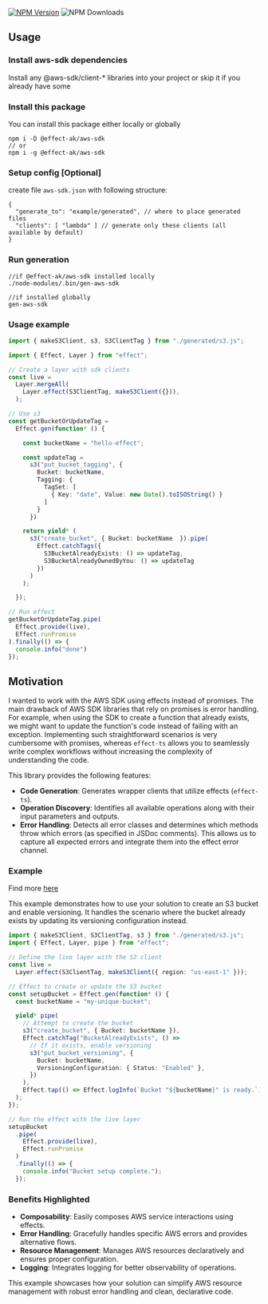 [![NPM Version](https://img.shields.io/npm/v/%40effect-ak%2Faws-sdk)](https://www.npmjs.com/package/@effect-ak/aws-sdk)
![NPM Downloads](https://img.shields.io/npm/dw/%40effect-ak%2Faws-sdk)

## Usage

### Install aws-sdk dependencies

Install any @aws-sdk/client-* libraries into your project or skip it if you already have some

### Install this package

You can install this package either locally or globally
```
npm i -D @effect-ak/aws-sdk
// or
npm i -g @effect-ak/aws-sdk
```

### Setup config [Optional]

create file `aws-sdk.json` with following structure:
```
{
  "generate_to": "example/generated", // where to place generated files
  "clients": [ "lambda" ] // generate only these clients (all available by default)
}
```

### Run generation

```
//if @effect-ak/aws-sdk installed locally
./node-modules/.bin/gen-aws-sdk

//if installed globally
gen-aws-sdk
```

### Usage example

```typescript
import { makeS3Client, s3, S3ClientTag } from "./generated/s3.js";

import { Effect, Layer } from "effect";

// Create a layer with sdk clients
const live =
  Layer.mergeAll(
    Layer.effect(S3ClientTag, makeS3Client({})),
  );

// Use s3
const getBucketOrUpdateTag =
  Effect.gen(function* () {

    const bucketName = "hello-effect";

    const updateTag = 
      s3("put_bucket_tagging", { 
        Bucket: bucketName,
        Tagging: {
          TagSet: [
            { Key: "date", Value: new Date().toISOString() }
          ]
        }
      })

    return yield* (
      s3("create_bucket", { Bucket: bucketName  }).pipe(
        Effect.catchTags({
          S3BucketAlreadyExists: () => updateTag,
          S3BucketAlreadyOwnedByYou: () => updateTag
        })
      )
    );

  });

// Run effect
getBucketOrUpdateTag.pipe(
  Effect.provide(live),
  Effect.runPromise
).finally(() => {
  console.info("done")
});

```


## Motivation

I wanted to work with the AWS SDK using effects instead of promises. The main drawback of AWS SDK libraries that rely on promises is error handling. For example, when using the SDK to create a function that already exists, we might want to update the function's code instead of failing with an exception. Implementing such straightforward scenarios is very cumbersome with promises, whereas `effect-ts` allows you to seamlessly write complex workflows without increasing the complexity of understanding the code.

This library provides the following features:

- **Code Generation**: Generates wrapper clients that utilize effects (`effect-ts`).
- **Operation Discovery**: Identifies all available operations along with their input parameters and outputs.
- **Error Handling**: Detects all error classes and determines which methods throw which errors (as specified in JSDoc comments). This allows us to capture all expected errors and integrate them into the effect error channel.

### Example

Find more [here](./example/)

This example demonstrates how to use your solution to create an S3 bucket and enable versioning. It handles the scenario where the bucket already exists by updating its versioning configuration instead.

```typescript
import { makeS3Client, S3ClientTag, s3 } from "./generated/s3.js";
import { Effect, Layer, pipe } from "effect";

// Define the live layer with the S3 client
const live =
  Layer.effect(S3ClientTag, makeS3Client({ region: "us-east-1" }));

// Effect to create or update the S3 bucket
const setupBucket = Effect.gen(function* () {
  const bucketName = "my-unique-bucket";

  yield* pipe(
    // Attempt to create the bucket
    s3("create_bucket", { Bucket: bucketName }),
    Effect.catchTag("BucketAlreadyExists", () =>
      // If it exists, enable versioning
      s3("put_bucket_versioning", {
        Bucket: bucketName,
        VersioningConfiguration: { Status: "Enabled" },
      })
    ),
    Effect.tap(() => Effect.logInfo(`Bucket "${bucketName}" is ready.`))
  );
});

// Run the effect with the live layer
setupBucket
  .pipe(
    Effect.provide(live),
    Effect.runPromise
  )
  .finally(() => {
    console.info("Bucket setup complete.");
  });
```

### Benefits Highlighted

- **Composability**: Easily composes AWS service interactions using effects.
- **Error Handling**: Gracefully handles specific AWS errors and provides alternative flows.
- **Resource Management**: Manages AWS resources declaratively and ensures proper configuration.
- **Logging**: Integrates logging for better observability of operations.

This example showcases how your solution can simplify AWS resource management with robust error handling and clean, declarative code.
